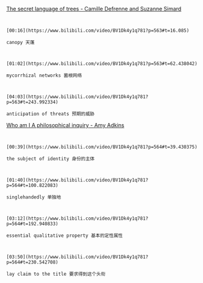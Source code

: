 [The secret language of trees - Camille Defrenne and Suzanne Simard](https://www.bilibili.com/video/BV1Dk4y1q781?p=563)

```ad-note


[00:16](https://www.bilibili.com/video/BV1Dk4y1q781?p=563#t=16.085)

canopy 天蓬

```

```ad-note


[01:02](https://www.bilibili.com/video/BV1Dk4y1q781?p=563#t=62.438042)

mycorrhizal networks 菌根网络

```

```ad-note


[04:03](https://www.bilibili.com/video/BV1Dk4y1q781?p=563#t=243.992334)

anticipation of threats 预期的威胁

```

[Who am I A philosophical inquiry - Amy Adkins](https://www.bilibili.com/video/BV1Dk4y1q781?p=564)

```ad-note


[00:39](https://www.bilibili.com/video/BV1Dk4y1q781?p=564#t=39.430375)

the subject of identity 身份的主体

```

```ad-note


[01:40](https://www.bilibili.com/video/BV1Dk4y1q781?p=564#t=100.822083)

singlehandedly 单独地

```

```ad-note


[03:12](https://www.bilibili.com/video/BV1Dk4y1q781?p=564#t=192.940833)

essential qualitative property 基本的定性属性

```

```ad-note


[03:50](https://www.bilibili.com/video/BV1Dk4y1q781?p=564#t=230.542708)

lay claim to the title 要求得到这个头衔

```